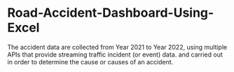 # Road-Accident-Dashboard-Using-Excel
The accident data are collected from Year 2021 to Year 2022, using multiple APIs that provide streaming traffic incident (or event) data.
and carried out in order to determine the cause or causes of an accident.
